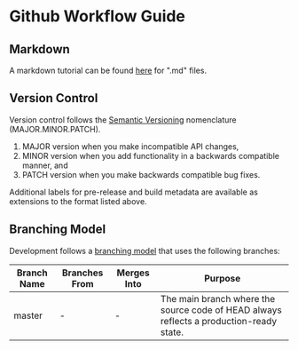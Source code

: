 # Github Workflow Guide

## Markdown
A markdown tutorial can be found [here](https://guides.github.com/features/mastering-markdown/) for ".md" files.

## Version Control
Version control follows the [Semantic Versioning](https://semver.org/) nomenclature (MAJOR.MINOR.PATCH).

1. MAJOR version when you make incompatible API changes,
1. MINOR version when you add functionality in a backwards compatible manner, and
1. PATCH version when you make backwards compatible bug fixes.

Additional labels for pre-release and build metadata are available as extensions to the format listed above.

## Branching Model
Development follows a [branching model](https://nvie.com/posts/a-successful-git-branching-model/) that uses the following branches:

Branch Name | Branches From | Merges Into | Purpose
------------|---------------|-------------|--------
master| - | - | The main branch where the source code of HEAD always reflects a production-ready state.
